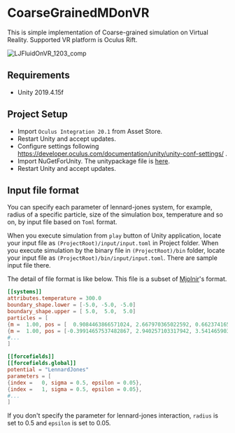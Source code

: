 # CoarseGrainedMDonVR

This is simple implementation of Coarse-grained simulation on Virtual Reality.
Supported VR platform is Oculus Rift.

![LJFluidOnVR_1203_comp](https://user-images.githubusercontent.com/15133454/101038526-f4ad7980-35be-11eb-95d1-ca72b8aaeabf.gif)

## Requirements
- Unity 2019.4.15f

## Project Setup
- Import `Oculus Integration 20.1` from Asset Store.
- Restart Unity and accept updates.
- Configure settings following https://developer.oculus.com/documentation/unity/unity-conf-settings/ .
- Import NuGetForUnity. The unitypackage file is [here](https://github.com/GlitchEnzo/NuGetForUnity/releases).
- Restart Unity and accept updates.

## Input file format
You can specify each parameter of lennard-jones system, for example, radius of a specific particle, size of the simulation box, temperature and so on, by input file based on `Toml` format.

When you execute simulation from `play` button of Unity application, locate your input file as `(ProjectRoot)/input/input.toml` in Project folder.
When you execute simulation by the binary file in `(ProjectRoot)/bin` folder, locate your input file as `(ProjectRoot)/bin/input/input.toml`.
There are sample input file there.

The detail of file format is like below. This file is a subset of [Mjolnir](https://github.com/Mjolnir-MD/Mjolnir)'s format.

```toml
[[systems]]
attributes.temperature = 300.0
boundary_shape.lower = [-5.0, -5.0, -5.0]
boundary_shape.upper = [ 5.0,  5.0,  5.0]
particles = [
{m =  1.00, pos = [  0.9084463866571024, 2.667970365022592, 0.6623741650618591]}, # particle index 1
{m =  1.00, pos = [-0.39914657537482867, 2.940257103317942, 3.5414659037905025]}, # particle index 2
#...
]

[[forcefields]]
[[forcefields.global]]
potential = "LennardJones"
parameters = [
{index =   0, sigma = 0.5, epsilon = 0.05},
{index =   1, sigma = 0.5, epsilon = 0.05},
#...
]
```
If you don't specify the parameter for lennard-jones interaction, `radius` is set to 0.5 and `epsilon` is set to 0.05.
